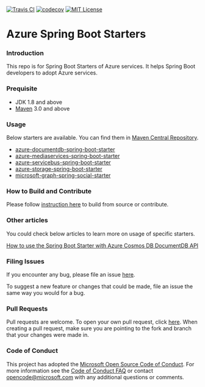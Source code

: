 [![Travis CI](https://travis-ci.org/Microsoft/azure-spring-boot-starters.svg?branch=master)](https://travis-ci.org/Microsoft/azure-spring-boot-starters)
[![codecov](https://codecov.io/gh/microsoft/azure-spring-boot-starters/branch/master/graph/badge.svg)](https://codecov.io/gh/microsoft/azure-spring-boot-starters)
[![MIT License](http://img.shields.io/badge/license-MIT-green.svg) ](https://github.com/Microsoft/azure-spring-boot-starters/blob/master/LICENSE)

# Azure Spring Boot Starters

### Introduction

This repo is for Spring Boot Starters of Azure services. It helps Spring Boot developers to adopt Azure services.

### Prequisite
- JDK 1.8 and above
- [Maven](http://maven.apache.org/) 3.0 and above

### Usage

Below starters are available. You can find them in [Maven Central Repository](https://search.maven.org/).

- [azure-documentdb-spring-boot-starter](documentdb/azure-documentdb-spring-boot-starter/README.md)
- [azure-mediaservices-spring-boot-starter](mediaservices/azure-mediaservices-spring-boot-starter/README.md)
- [azure-servicebus-spring-boot-starter](servicebus/azure-servicebus-spring-boot-starter/README.md)
- [azure-storage-spring-boot-starter](storage/azure-storage-spring-boot-starter/README.md)
- [microsoft-graph-spring-social-starter](microsoft-graph/microsoft-graph-spring-social-starter-sample/README.md)


### How to Build and Contribute
Please follow [instruction here](./HowToContribute.md) to build from source or contribute.

### Other articles
You could check below articles to learn more on usage of specific starters.

[How to use the Spring Boot Starter with Azure Cosmos DB DocumentDB API](https://docs.microsoft.com/en-us/azure/cosmos-db/documentdb-java-spring-boot-starter-with-cosmos-db)

### Filing Issues

If you encounter any bug, please file an issue [here](https://github.com/Microsoft/azure-spring-boot-starters/issues/new).

To suggest a new feature or changes that could be made, file an issue the same way you would for a bug.

### Pull Requests

Pull requests are welcome. To open your own pull request, click [here](https://github.com/Microsoft/azure-spring-boot-starters/compare). When creating a pull request, make sure you are pointing to the fork and branch that your changes were made in.

### Code of Conduct

This project has adopted the [Microsoft Open Source Code of Conduct](https://opensource.microsoft.com/codeofconduct/). For more information see the [Code of Conduct FAQ](https://opensource.microsoft.com/codeofconduct/faq/) or contact [opencode@microsoft.com](mailto:opencode@microsoft.com) with any additional questions or comments.
